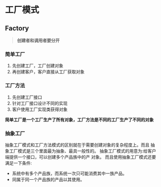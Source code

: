 # 工厂模式

## Factory

> **创建者和调用者要分开**

 ### 简单工厂

1. 先创建工厂，工厂创建对象
2. 再创建客户，客户直接从工厂获取对象

### 工厂方法

1. 先创建工厂接口
2. 针对工厂接口设计不同的实现
3. 客户使用工厂实现类获得对象

**简单工厂是一个工厂生产了所有对象，工厂方法是不同的工厂生产了不同的对象**

### 抽象工厂

抽象工厂模式和工厂方法模式的区别就在于需要创建对象的复杂程度上。而且
抽象工厂模式是三个里面最为抽象、最具一般性的。
抽象工厂模式的用意为:给客户端提供一个接口，可以创建多个产品族中的产
对象。
而且使用抽象工厂模式还要满足一下条件:

- 系统中有多个产品族，而系统一次只可能消费其中一族产品。
- 同属于同一个产品族的产品以其使用。
